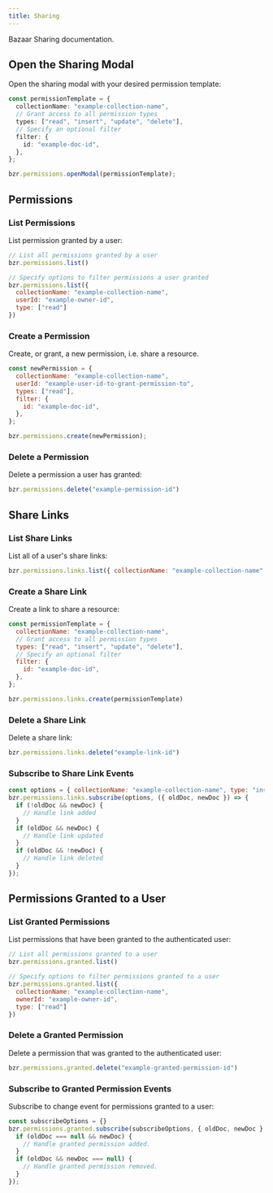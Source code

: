 ```yaml
---
title: Sharing
---
```


Bazaar Sharing documentation.

## Open the Sharing Modal

Open the sharing modal with your desired permission template:

```ts
const permissionTemplate = {
  collectionName: "example-collection-name",
  // Grant access to all permission types
  types: ["read", "insert", "update", "delete"],
  // Specify an optional filter
  filter: {
    id: "example-doc-id",
  },
};

bzr.permissions.openModal(permissionTemplate);
```

## Permissions

### List Permissions

List permission granted by a user:

```js
// List all permissions granted by a user
bzr.permissions.list()

// Specify options to filter permissions a user granted
bzr.permissions.list({
  collectionName: "example-collection-name",
  userId: "example-owner-id",
  type: ["read"]
})
```

### Create a Permission

Create, or grant, a new permission, i.e. share a resource.

```js
const newPermission = {
  collectionName: "example-collection-name",
  userId: "example-user-id-to-grant-permission-to",
  types: ["read"],
  filter: {
    id: "example-doc-id",
  },
};

bzr.permissions.create(newPermission);
```

### Delete a Permission

Delete a permission a user has granted:

```js
bzr.permissions.delete("example-permission-id")
```

## Share Links

### List Share Links

List all of a user's share links:

```js
bzr.permissions.links.list({ collectionName: "example-collection-name", type: "insert"})
```

### Create a Share Link

Create a link to share a resource:

```js
const permissionTemplate = {
  collectionName: "example-collection-name",
  // Grant access to all permission types
  types: ["read", "insert", "update", "delete"],
  // Specify an optional filter
  filter: {
    id: "example-doc-id",
  },
};

bzr.permissions.links.create(permissionTemplate)
```

### Delete a Share Link

Delete a share link:

```js
bzr.permissions.links.delete("example-link-id")
```

### Subscribe to Share Link Events

```js
const options = { collectionName: "example-collection-name", type: "insert"};
bzr.permissions.links.subscribe(options, ({ oldDoc, newDoc }) => {
  if (!oldDoc && newDoc) {
    // Handle link added
  }
  if (oldDoc && newDoc) {
    // Handle link updated
  }
  if (oldDoc && !newDoc) {
    // Handle link deleted
  }
});
```

## Permissions Granted to a User

### List Granted Permissions

List permissions that have been granted to the authenticated user:

```js
// List all permissions granted to a user
bzr.permissions.granted.list()

// Specify options to filter permissions granted to a user
bzr.permissions.granted.list({
  collectionName: "example-collection-name",
  ownerId: "example-owner-id",
  type: ["read"]
})
```

### Delete a Granted Permission

Delete a permission that was granted to the authenticated user:

```js
bzr.permissions.granted.delete("example-granted-permission-id")
```

### Subscribe to Granted Permission Events

Subscribe to change event for permissions granted to a user:

```js
const subscribeOptions = {}
bzr.permissions.granted.subscribe(subscribeOptions, { oldDoc, newDoc } => {
  if (oldDoc === null && newDoc) {
    // Handle granted permission added.
  }
  if (oldDoc && newDoc === null) {
    // Handle granted permission removed.
  }
});
```
